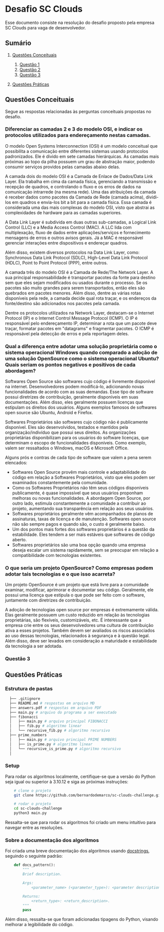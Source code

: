 # Desafio SC Clouds

Esse documento consiste na resolução do desafio proposto pela empresa SC Clouds para vaga de desenvolvedor.

## Sumário

1. [Questões Conceituais](#questões-conceituais)

   1. [Questão 1](#diferenciar-as-camadas-2-e-3-do-modelo-osi-e-indicar-os-protocolos-utilizados-para-endereçamento-nestas-camadas)
   2. [Questão 2](#qual-a-diferença-entre-adotar-uma-solução-proprietária-como-o-sistema-operacional-windows-quando-comparado-a-adoção-de-uma-solução-opensource-como-o-sistema-operacional-ubuntu-quais-seriam-os-pontos-negativos-e-positivos-de-cada-abordagem)
   3. [Questão 3](#o-que-seria-um-projeto-opensource-como-empresas-podem-adotar-tais-tecnologias-e-o-que-isso-acarreta)

2. [Questões Práticas](#questões-práticas)

## Questões Conceituais

Segue as respostas relacionadas às perguntas conceituais propostas no desafio.

### Diferenciar as camadas 2 e 3 do modelo OSI, e indicar os protocolos utilizados para endereçamento nestas camadas.

O modelo Open Systems Interconnection (OSI) é um modelo conceitual que possibilita a comunicação entre diferentes sistemas usando protocolos padronizados. Ele é divido em sete camadas hierárquicas. As camadas mais próximas ao topo da pilha possuem um grau de abstração maior, podendo consumir serviços providos pelas camadas abaixo delas.

A camada dois do modelo OSI é a Camada de Enlace de Dados/Data Link Layer. Ela trabalha em cima da camada física, gerenciando a transmissão e recepção de quadros, e controlando o fluxo e os erros de dados na comunicação intrarrede (na mesma rede). Uma das atribuições da camada é receber dados como pacotes da Camada de Rede (camada acima), dividi-los em quadros e envia-los bit a bit para a camada física. Essa camada é considerada uma das mais complexas do modelo OSI, visto que abstrai as complexidades de hardware para as camadas superiores.

A Data Link Layer é subdivida em duas outras sub-camadas, a Logical Link Control (LLC) e a Media Access Control (MAC). A LLC lida com multiplexação, fluxo de dados entre aplicações/serviços e fornecimento mensagens de erros e outros avisos gerais. Já a MAC é responsável gerenciar interações entre dispositivos e endereçar quadros.

Além disso, existem diversos protocolos na Data Link Layer, como: Synchronous Data Link Protocol (SDLC), High-Level Data Link Protocol (HDLC), Point to Point Protocol (PPP), entre outros.

A camada três do modelo OSI é a Camada de Rede/The Network Layer. A sua principal responsabilidade é transportar pacotes da fonte para destino sem que eles sejam modificados ou usados durante o processo. Se os pacotes são muito grandes para serem transportados, então eles são quebrados em pacotes menores. Além disso, dentre as várias rotas disponíveis pela rede, a camada decide qual rota traçar, e os endereços da fonte/destino são adicionados nos pacotes pela camada.

Dentre os protocolos utilizados na Network Layer, destacam-se o Internet Protocol (IP) e o Internet Control Message Protocol (ICMP). O IP é responsável pelo endereçamento IP, determinar a rota que um pacote deve traçar, formatar pacotes em "datagrams" e fragmentar pacotes. O ICMP é responsável pela detecção de erros e pela reportagem deles.

### Qual a diferença entre adotar uma solução proprietária como o sistema operacional Windows quando comparado a adoção de uma solução OpenSource como o sistema operacional Ubuntu? Quais seriam os pontos negativos e positivos de cada abordagem?

Softwares Open Source são softwares cujo código é livremente disponível na internet. Desenvolvedores podem modificá-lo, adicionando novas funcionalidades de acordo com as suas demandas. Esse tipo de software possui diretrizes de contribuição, geralmente disponíveis em suas documentações. Além disso, eles geralmente possuem licenças que estipulam os direitos dos usuários. Alguns exemplos famosos de softwares open source são Ubuntu, Android e Firefox.

Softwares Proprietários são softwares cujo código não é publicamente disponível. Eles são desenvolvidos, testados e mantidos pela organização/indivíduo que possui seus direitos. As organizações proprietárias disponibilizam para os usuários do software licenças, que determinam o escopo de funcionalidades disponíveis. Como exemplo, valem ser ressaltados o Windows, macOS e Microsoft Office.

Alguns prós e contras de cada tipo de software que valem a pena serem elencados:

- Softwares Open Source provêm mais controle e adaptabilidade do código em relação a Softwares Proprietários, visto que eles podem ser examinados constantemente pela comunidade.
- Como os Softwares Proprietários não têm seus códigos disponíveis publicamente, é quase impossível que seus usuários proponham melhoras ou novas funcionalidades. A abordagem Open Source, por outro lado, estimula constantemente a comunidade a contribuir ao projeto, aumentando sua transparência em relação aos seus usuários.
- Softwares proprietários geralmente vêm acompanhados de planos de assinaturas, taxas de licença e de manutenção. Softwares open source não são sempre pagos e quando são, o custo é geralmente baixo.
- Um dos pontos mais fortes dos softwares proprietários é a questão da estabilidade. Eles tendem a ser mais estáveis que softwares de código aberto.
- Softwares proprietários são uma boa opção quando uma empresa deseja escalar um sistema rapidamente, sem se preocupar em relação a compatibilidade com tecnologias existentes.

### O que seria um projeto OpenSource? Como empresas podem adotar tais tecnologias e o que isso acarreta?

Um projeto OpenSource é um projeto que está livre para a comunidade examinar, modificar, aprimorar e documentar seu código. Geralmente, ele possui uma licença que estipula o que pode ser feito com o software, juntamente com diretrizes de contribuição.

A adoção de tecnologias open source por empresas é extremamente válida. Elas geralmente possuem um custo reduzido em relação às tecnologias proprietárias, são flexíveis, customizáveis, etc. É interessante que a empresa crie entre os seus desenvolvedores uma cultura de contribuição ativa a esses projetos. Também devem ser avaliados os riscos associados ao uso dessas tecnologias, relacionados à segurança e à questão legal. Além disso, deve ser levados em consideração a maturidade e estabilidade da tecnologia a ser adotada.

### Questão 3

## Questões Práticas

### Estrutura de pastas

```bash
  ├── .gitignore
  ├── README.md # respostas em arquivo MD
  ├── answers.pdf # respostas em arquivo PDF
  ├── main.py # arquivo do programa a ser executado
  ├── fibonacci
  │   ├── main.py # arquivo principal FIBONACCI
  │   ├── fib.py # algoritmo linear
  │   └── recursive_fib.py # algoritmo recursivo
  ├── prime_numbers
  │   ├── main.py # arquivo principal PRIME NUMBERS
  │   ├── is_prime.py # algoritmo linear
  │   └── recursive_is_prime.py # algoritmo recursivo
  │
```

### Setup

Para rodar os algoritmos localmente, certifique-se que a versão do Python seja igual ou superior à 3.10.12 e siga as próximas instruções:

```bash
    # clone o projeto
    git clone https://github.com/bernardodemarco/sc-clouds-challenge.git

    # rodar o projeto
    cd sc-clouds-challenge
    python3 main.py
```

Ressalta-se que para rodar os algoritmos foi criado um menu intuitivo para navegar entre as resoluções.

### Sobre a documentação dos algoritmos

Foi criada uma breve documentação dos algoritmos usando [docstrings](https://peps.python.org/pep-0257/), seguindo o seguinte padrão:

```python
    def docs_pattern():
        """
        Brief description.

        Args:
            <parameter_name> (<parameter_type>): <parameter description>.

        Returns:
            <return_type>: <return_description>.
        """
        pass
```

Além disso, ressalta-se que foram adicionadas tipagens do Python, visando melhorar a legibilidade do código.
